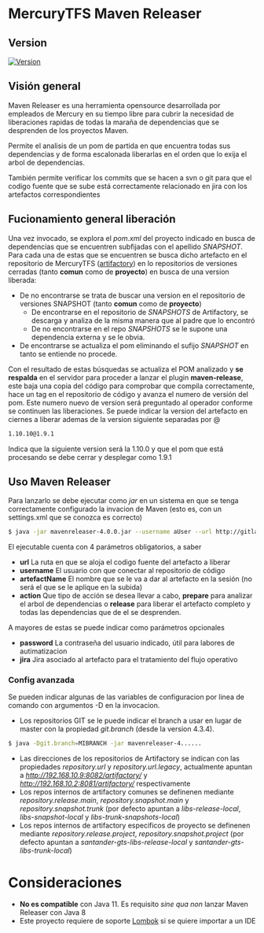 # MercuryTFS Maven Releaser

## Version
[![Version](https://badgen.net/badge/MavenRelease/4.7.2/green?icon=maven)](http://192.168.10.2:8081/artifactory/libs-release-local/com/mercurytfs/mercury/mavenreleaser/4.7.2/mavenreleaser-4.7.2.jar)

## Visión general
Maven Releaser es una herramienta opensource desarrollada por empleados de Mercury en su tiempo libre para cubrir la necesidad de liberaciones rapidas de todas la maraña de dependencias que se desprenden de los proyectos Maven.

Permite el analisis de un pom de partida en que encuentra todas sus dependencias y de forma escalonada liberarlas en el orden que lo exija el arbol de dependencias.

También permite verificar los commits que se hacen a svn o git para que el codigo fuente que se sube está correctamente relacionado en jira con los artefactos correspondientes

## Fucionamiento general liberación
Una vez invocado, se explora el _pom.xml_ del proyecto indicado en busca de dependencias que se encuentren subfijadas con el apellido _SNAPSHOT_. 
Para cada una de estas que se encuentren se busca dicho artefacto en el repositorio de MercuryTFS ([artifactory](http://192.168.10.9:8082/artifactory/webapp/login.html?0)) en lo repositorios de versiones cerradas (tanto **comun** como de **proyecto**) en busca de una version liberada: 
- De no encontrarse se trata de buscar una version en el repositorio de versiones SNAPSHOT (tanto **comun** como de **proyecto**)
  - De encontrarse en el repositorio de _SNAPSHOTS_ de Artifactory, se descarga y analiza de la misma manera que al padre que lo encontró
  - De no encontrarse en el repo _SNAPSHOTS_ se le supone una dependencia externa y se le obvia.
- De encontrarse se actualiza el pom eliminando el sufijo _SNAPSHOT_ en tanto se entiende no procede.

Con el resultado de estas búsquedas se actualiza el POM analizado y __se respalda__ en el servidor para proceder a lanzar el plugin __maven-release__, este baja una copia del código para comprobar que compila correctamente, hace un tag en el repositorio de código y avanza el numero de versión del pom. Este numero nuevo de version será preguntado al operador conforme se continuen las liberaciones. Se puede indicar la version del artefacto en ciernes a liberar ademas de la version siguiente separadas por @
```sh
1.10.10@1.9.1
```
Indica que la siguiente version será la 1.10.0 y que el pom que está procesando se debe cerrar y desplegar como 1.9.1


## Uso Maven Releaser

Para lanzarlo se debe ejecutar como _jar_ en un sistema en que se tenga correctamente configurado la invacion de Maven (esto es, con un settings.xml que se conozca es correcto)
```sh
$ java -jar mavenreleaser-4.0.0.jar --username aUser --url http://gitlab.mercurytfs.com/aMightyArtifact -- artefactName aMightyArtifact --action prepare
```
El ejecutable cuenta con 4 parámetros obligatorios, a saber
- __url__ La ruta en que se aloja el codigo fuente del artefacto a liberar
- __username__ El usuario con que conectar al repositorio de código
- __artefactName__ El nombre que se le va a dar al artefacto en la sesión (no será el que se le aplique en la subida)
- __action__ Que tipo de acción se desea llevar a cabo, __prepare__ para analizar el arbol de dependencias o __release__ para liberar el artefacto completo y todas las dependencias que de el se desprenden.

A mayores de estas se puede indicar como parámetros opcionales 
- __password__ La contraseña del usuario indicado, útil para labores de autimatizacion
- __jira__ Jira asociado al artefacto para el tratamiento del flujo operativo

### Config avanzada

Se pueden indicar algunas de las variables de configuracion por linea de comando con argumentos -D en la invocacion.

 - Los repositorios GIT se le puede indicar el branch a usar en lugar de master con la propiedad *git.branch* (desde la version 4.3.4). 
```sh
$ java -Dgit.branch=MIBRANCH -jar mavenreleaser-4......
```
 - Las direcciones de los repositorios de Artifactory se indican con las propiedades *repository.url* y *repository.url.legacy*, actualmente apuntan a *http://192.168.10.9:8082/artifactory/* y *http://192.168.10.2:8081/artifactory/* respectivamente
 - Los repos internos de artifactory comunes se definenen mediante *repository.release.main*, *repository.snapshot.main* y *repository.snapshot.trunk* (por defecto apuntan a *libs-release-local*, *libs-snapshot-local* y *libs-trunk-snapshots-local*)
 - Los repos internos de artifactory especificos de proyecto se definenen mediante *repository.release.project*, *repository.snapshot.project* (por defecto apuntan a *santander-gts-libs-release-local* y *santander-gts-libs-trunk-local*)
  
# Consideraciones 
 - **No es compatible** con Java 11. Es requisito _sine qua non_ lanzar Maven Releaser con Java 8
 - Este proyecto requiere de soporte [Lombok](https://projectlombok.org/setup/eclipse) si se quiere importar a un IDE